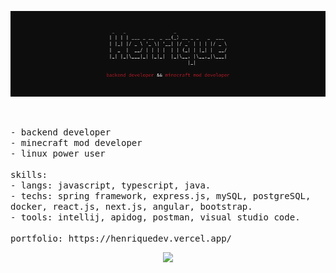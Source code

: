 <p align="center">
  <img src="banner7.png">
</p><br>
<p>
  <samp>
      - backend developer<br>
      - minecraft mod developer<br>
      - linux power user<br><br>
      skills:<br>
        - langs: javascript, typescript, java.<br>
        - techs: spring framework, express.js, mySQL, postgreSQL, docker, react.js, next.js, angular, bootstrap.<br>
        - tools: intellij, apidog, postman, visual studio code.<br><br>
      portfolio: https://henriquedev.vercel.app/
  </samp>
</p>

<p align="center">
  <img src="https://github-readme-stats.vercel.app/api/top-langs/?username=H3nriqueL1ma&layout=compact&show_icons=true&title_color=fff&icon_color=79ff97&text_color=fff&bg_color=000000" height=120/>
</p>
